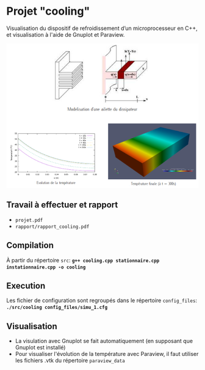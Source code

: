 # Projet "cooling"
Visualisation du dispositif de refroidissement d’un microprocesseur en C++, et visualisation à l'aide de Gnuplot et Paraview.

![quelques images](/rapport/overview.png)

## Travail à effectuer et rapport
- `projet.pdf`  
- `rapport/rapport_cooling.pdf`

## Compilation
 À partir du répertoire `src`: **`g++ cooling.cpp stationnaire.cpp instationnaire.cpp -o cooling`**

## Execution
Les fichier de configuration sont regroupés dans le répertoire `config_files`: **`./src/cooling config_files/simu_1.cfg`**

## Visualisation
- La visulation avec Gnuplot se fait automatiquement (en supposant que Gnuplot est installé)
- Pour visualiser l'évolution de la température avec Paraview, il faut utiliser les fichiers .vtk du répertoire `paraview_data`
